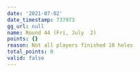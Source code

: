 ```yaml
---
date: '2021-07-02'
date_timestamp: 737973
gg_url: null
name: Round 44 (Fri, July  2)
points: {}
reason: Not all players finished 18 holes
total_points: 0
valid: false
---
```

